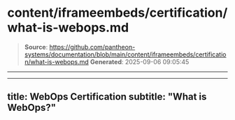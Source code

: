 # content/iframeembeds/certification/what-is-webops.md

> **Source**: https://github.com/pantheon-systems/documentation/blob/main/content/iframeembeds/certification/what-is-webops.md
> **Generated**: 2025-09-06 09:05:45

---

---
title: WebOps Certification
subtitle: "What is WebOps?"
---

<Partial file="certification-guide/what-is-webops.md" />
